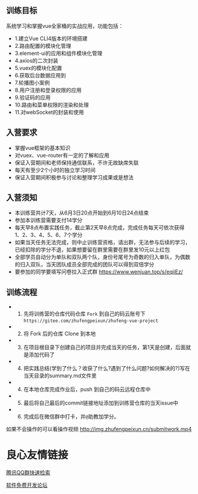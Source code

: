 ## 训练目标
系统学习和掌握vue全家桶的实战应用，功能包括： 

- 1.建立Vue CLI4版本的环境搭建
- 2.路由配置的模块化管理
- 3.element-ui的应用和组件模块化管理
- 4.axios的二次封装
- 5.vuex的模块化配置
- 6.获取后台数据应用到
- 7.轮播图小案例
- 8.用户注册和登录权限的应用
- 9.验证码的应用
- 10.路由和菜单权限的渲染和处理
- 11.对webSocket的封装和使用

## 入营要求
- 掌握vue框架的基本知识
- 对vuex、vue-router有一定的了解和应用
- 保证入营期间和老师保持通信联系，不许无故缺席失联
- 每天有至少2个小时的独立学习时间
- 保证入营期间积极参与讨论和整理学习成果或是想法

## 入营须知
- 本训练营共计7天，从6月3日20点开始到6月10日24点结束 
- 参加本训练营需要支付14学分
- 每天早8点布置实践任务，截止第2天早8点完成，完成任务每天可依次获得 1、2、3、4、5、6、7个学分
- 如果当天任务无法完成，则中止训练营资格，请出群，无法参与后续的学习，已经扣除的学分不退，如果想要留在群里需要在群里发10元以上红包
- 全部学员自动分为单队和双队两个队，身份号尾号为奇数的归入单队，为偶数的归入双队，当天团队成员全部完成的团队可以得到双倍学分
- 要参加的同学要填写问卷拉入正式群 https://www.wenjuan.top/s/eqiiEz/

## 训练流程
- 1. 先将训练营的仓库代码仓库 `Fork` 到自己的码云账号下 `https://gitee.com/zhufengpeixun/zhufeng-vue-project`
- 2. 将 Fork 后的仓库 Clone 到本地
- 3. 在项目根目录下创建自己的项目并完成当天的任务，第1天是创建，后面就是添加代码了
- 4. 把实践总结(学到了什么？收获了什么?遇到了什么问题?如何解决的?)写在当天目录的summary.md文件里
- 4. 在本地仓库完成作业后，push 到自己的码云远程仓库中
- 5. 最后将自己最后的commit链接地址添加到训练营仓库的当天issue中
- 6. 完成后在微信群中打卡，并`@`助教加学分。

如果不会操作的可以看操作视频  http://img.zhufengpeixun.cn/submitwork.mp4




 # 良心友情链接

[腾讯QQ群快速检索](http://u.720life.cn/s/8cf73f7c)

[软件免费开发论坛](http://u.720life.cn/s/bbb01dc0)